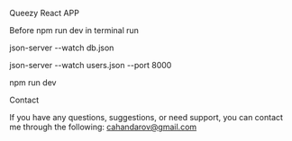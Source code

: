 
Queezy React APP

Before npm run dev in terminal run 

json-server --watch db.json 

json-server --watch users.json --port 8000

npm run dev

Contact

If you have any questions, suggestions, or need support, you can contact me through the following:
cahandarov@gmail.com



